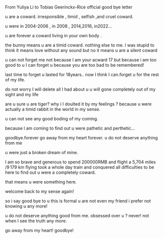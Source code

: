 
From Yuliya Li
to  Tobias Geerinckx-Rice
official good bye letter 

u are a coward. irresponsible ,
timid , selfish ,and cruel coward.

u were in 2004-2006 , in 2008 , 2014,2016,
in2022...

u are forever a coward living
in your own body .

the bunny means u are a timid coward.
nothing else to me.
I was stupid to think it means love 
without any sound
but no
it means u are a silent coward

u can not forget me
not because I am your acward 17
but because i am too good to u
I can forget u
because you are too bad to be remembered!

last time to forget u lasted for 18years.. now I think I can.forget u for the rest of my life.

do not worry I will delete all I had about u
u will gone completely out of my sight and my life

are u sure u are tiger? why i  I doulted it by my feelings ? because u were actually a timid rabbit in the world in my sense.

u can not see any good boding of my coming.

because I am coming to find out u were
pathetic and perthetic...

goodbye.forever
go away from my heart forever.
u do not
deserve anything from me

u were just a broken dream of mine.

I am so brave and generous to spend 200000RMB
and flight a 5,704 miles /9 179 km flying
took  a whole day train
and conquered all difficulties to be here to
find out u were a completely coward.

that means u were something here.

welcome back to my sense again!

so i say  good bye to u
this is formal
u are not even my friend
i prefer not knowing u any more!

u do not deserve anything good from me.
obsessed over u ?
never!
not when I see the truth any more.

go away from my heart!
goodbye!
